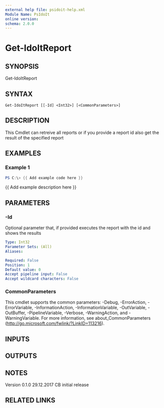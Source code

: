 ```yaml
---
external help file: psidoit-help.xml
Module Name: PsIdoIt
online version:
schema: 2.0.0
---
```


# Get-IdoItReport

## SYNOPSIS
Get-IdoItReport

## SYNTAX

```
Get-IdoItReport [[-Id] <Int32>] [<CommonParameters>]
```

## DESCRIPTION
This Cmdlet can retreive all reports or if you provide a report id also get the result of the
specified report

## EXAMPLES

### Example 1
```powershell
PS C:\> {{ Add example code here }}
```

{{ Add example description here }}

## PARAMETERS

### -Id
Optional parameter that, if provided executes the report with the id and shows the results

```yaml
Type: Int32
Parameter Sets: (All)
Aliases:

Required: False
Position: 1
Default value: 0
Accept pipeline input: False
Accept wildcard characters: False
```

### CommonParameters
This cmdlet supports the common parameters: -Debug, -ErrorAction, -ErrorVariable, -InformationAction, -InformationVariable, -OutVariable, -OutBuffer, -PipelineVariable, -Verbose, -WarningAction, and -WarningVariable.
For more information, see about_CommonParameters (http://go.microsoft.com/fwlink/?LinkID=113216).

## INPUTS

## OUTPUTS

## NOTES
Version
0.1.0     29.12.2017  CB  initial release

## RELATED LINKS
